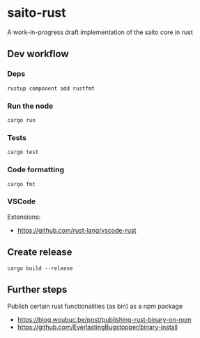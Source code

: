 # saito-rust

A work-in-progress draft implementation of the saito core in rust

## Dev workflow

### Deps

```
rustup component add rustfmt
```

### Run the node

```
cargo run
```

### Tests

```
cargo test
```

### Code formatting

```
cargo fmt
```

### VSCode

Extensions:

- https://github.com/rust-lang/vscode-rust

## Create release

```
cargo build --release
```

## Further steps

Publish certain rust functionalities (as bin) as a npm package

- https://blog.woubuc.be/post/publishing-rust-binary-on-npm
- https://github.com/EverlastingBugstopper/binary-install
